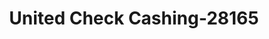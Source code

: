 ---
f_zip-code: 48015
f_state-code: MI
title: United Check Cashing-28165
f_phone: 586-755-2220
f_city-only: Center Line
f_address: 25313 Van Dyke Ave Center Line
f_location-unique-id: '28165'
slug: united-check-cashing-28165
updated-on: '2024-05-30T13:46:58.046Z'
created-on: '2024-05-30T13:36:59.803Z'
published-on: '2024-05-30T13:54:32.469Z'
f_city-state: cms/city/center-line-mi.md
f_company: cms/company/united-check-cashing.md
f_state: cms/state/michigan.md
layout: '[payday-loan].html'
tags: payday-loan
---